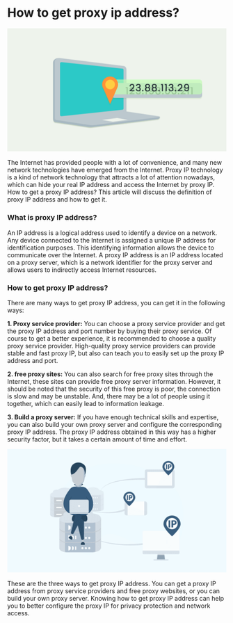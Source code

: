 # How to get proxy ip address?
![proxy ip address1](https://github.com/IPXProxy/Types-of-proxy-servers/blob/main/Types-of-proxy-servers/proxy%20ip%20address1.png)

The Internet has provided people with a lot of convenience, and many new network technologies have emerged from the Internet. Proxy IP technology is a kind of network technology that attracts a lot of attention nowadays, which can hide your real IP address and access the Internet by proxy IP. How to get a proxy IP address? This article will discuss the definition of proxy IP address and how to get it.

<h3>What is proxy IP address?</h3>
An IP address is a logical address used to identify a device on a network. Any device connected to the Internet is assigned a unique IP address for identification purposes. This identifying information allows the device to communicate over the Internet. A proxy IP address is an IP address located on a proxy server, which is a network identifier for the proxy server and allows users to indirectly access Internet resources.

<h3>How to get proxy IP address?</h3>
There are many ways to get proxy IP address, you can get it in the following ways:


**1. Proxy service provider:**  You can choose a proxy service provider and get the proxy IP address and port number by buying their proxy service. Of course to get a better experience, it is recommended to choose a quality proxy service provider. High-quality proxy service providers can provide stable and fast proxy IP, but also can teach you to easily set up the proxy IP address and port.


**2. free proxy sites:** You can also search for free proxy sites through the Internet, these sites can provide free proxy server information. However, it should be noted that the security of this free proxy is poor, the connection is slow and may be unstable. And, there may be a lot of people using it together, which can easily lead to information leakage.

**3. Build a proxy server:** If you have enough technical skills and expertise, you can also build your own proxy server and configure the corresponding proxy IP address. The proxy IP address obtained in this way has a higher security factor, but it takes a certain amount of time and effort.

![proxy ip address2](https://github.com/IPXProxy/Types-of-proxy-servers/blob/main/Types-of-proxy-servers/proxy%20ip%20address2.png)

These are the three ways to get proxy IP address. You can get a proxy IP address from proxy service providers and free proxy websites, or you can build your own proxy server. Knowing how to get proxy IP address can help you to better configure the proxy IP for privacy protection and network access.
